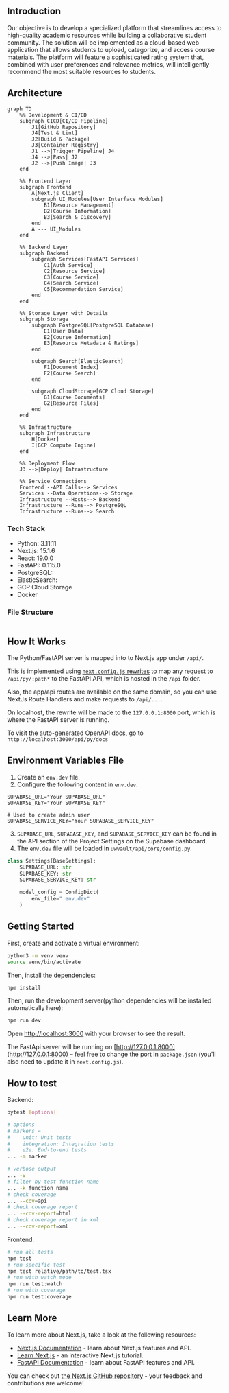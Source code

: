 ## Introduction

Our objective is to develop a specialized platform that streamlines access to high-quality academic resources while building a collaborative student community. The solution will be implemented as a cloud-based web application that allows students to upload, categorize, and access course materials. The platform will feature a sophisticated rating system that, combined with user preferences and relevance metrics, will intelligently recommend the most suitable resources to students.

## Architecture

```mermaid
graph TD
    %% Development & CI/CD
    subgraph CICD[CI/CD Pipeline]
        J1[GitHub Repository]
        J4[Test & Lint]
        J2[Build & Package]
        J3[Container Registry]
        J1 -->|Trigger Pipeline| J4
        J4 -->|Pass| J2
        J2 -->|Push Image| J3
    end

    %% Frontend Layer
    subgraph Frontend
        A[Next.js Client]
        subgraph UI_Modules[User Interface Modules]
            B1[Resource Management]
            B2[Course Information]
            B3[Search & Discovery]
        end
        A --- UI_Modules
    end

    %% Backend Layer
    subgraph Backend
        subgraph Services[FastAPI Services]
            C1[Auth Service]
            C2[Resource Service]
            C3[Course Service]
            C4[Search Service]
            C5[Recommendation Service]
        end
    end

    %% Storage Layer with Details
    subgraph Storage
        subgraph PostgreSQL[PostgreSQL Database]
            E1[User Data]
            E2[Course Information]
            E3[Resource Metadata & Ratings]
        end

        subgraph Search[ElasticSearch]
            F1[Document Index]
            F2[Course Search]
        end

        subgraph CloudStorage[GCP Cloud Storage]
            G1[Course Documents]
            G2[Resource Files]
        end
    end

    %% Infrastructure
    subgraph Infrastructure
        H[Docker]
        I[GCP Compute Engine]
    end

    %% Deployment Flow
    J3 -->|Deploy| Infrastructure

    %% Service Connections
    Frontend --API Calls--> Services
    Services --Data Operations--> Storage
    Infrastructure --Hosts--> Backend
    Infrastructure --Runs--> PostgreSQL
    Infrastructure --Runs--> Search
```

### Tech Stack

- Python: 3.11.11
- Next.js: 15.1.6
- React: 19.0.0
- FastAPI: 0.115.0
- PostgreSQL:
- ElasticSearch:
- GCP Cloud Storage
- Docker

### File Structure

```

```

## How It Works

The Python/FastAPI server is mapped into to Next.js app under `/api/`.

This is implemented using [`next.config.js` rewrites](https://github.com/digitros/nextjs-fastapi/blob/main/next.config.js) to map any request to `/api/py/:path*` to the FastAPI API, which is hosted in the `/api` folder.

Also, the app/api routes are available on the same domain, so you can use NextJs Route Handlers and make requests to `/api/...`.

On localhost, the rewrite will be made to the `127.0.0.1:8000` port, which is where the FastAPI server is running.

To visit the auto-generated OpenAPI docs, go to `http://localhost:3000/api/py/docs`

## Environment Variables File

1.  Create an `env.dev` file.
2.  Configure the following content in `env.dev`:

```
SUPABASE_URL="Your SUPABASE_URL"
SUPABASE_KEY="Your SUPABASE_KEY"

# Used to create admin user
SUPABASE_SERVICE_KEY="Your SUPABASE_SERVICE_KEY"
```

3. `SUPABASE_URL`, `SUPABASE_KEY`, and `SUPABASE_SERVICE_KEY` can be found in the API section of the Project Settings on the Supabase dashboard.
4. The `env.dev` file will be loaded in `uwvault/api/core/config.py`.

```py
class Settings(BaseSettings):
    SUPABASE_URL: str
    SUPABASE_KEY: str
    SUPABASE_SERVICE_KEY: str

    model_config = ConfigDict(
        env_file=".env.dev"
    )
```

## Getting Started

First, create and activate a virtual environment:

```bash
python3 -m venv venv
source venv/bin/activate
```

Then, install the dependencies:

```bash
npm install
```

Then, run the development server(python dependencies will be installed automatically here):

```bash
npm run dev
```

Open [http://localhost:3000](http://localhost:3000) with your browser to see the result.

The FastApi server will be running on [http://127.0.0.1:8000](http://127.0.0.1:8000) – feel free to change the port in `package.json` (you'll also need to update it in `next.config.js`).

## How to test

Backend:

```bash
pytest [options]

# options
# markers =
#    unit: Unit tests
#    integration: Integration tests
#    e2e: End-to-end tests
... -m marker

# verbose output
... -v
# filter by test function name
... -k function_name
# check coverage
... --cov=api
# check coverage report
... --cov-report=html
# check coverage report in xml
... --cov-report=xml
```

Frontend:

```bash
# run all tests
npm test
# run specific test
npm test relative/path/to/test.tsx
# run with watch mode
npm run test:watch
# run with coverage
npm run test:coverage
```

## Learn More

To learn more about Next.js, take a look at the following resources:

- [Next.js Documentation](https://nextjs.org/docs) - learn about Next.js features and API.
- [Learn Next.js](https://nextjs.org/learn) - an interactive Next.js tutorial.
- [FastAPI Documentation](https://fastapi.tiangolo.com/) - learn about FastAPI features and API.

You can check out [the Next.js GitHub repository](https://github.com/vercel/next.js/) - your feedback and contributions are welcome!
